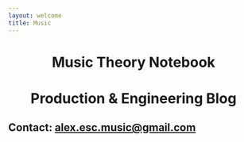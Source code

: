 ```yaml
---
layout: welcome
title: Music
---
```


<center>

# Music Theory Notebook 

# Production & Engineering Blog

</center>



## Contact: <alex.esc.music@gmail.com>